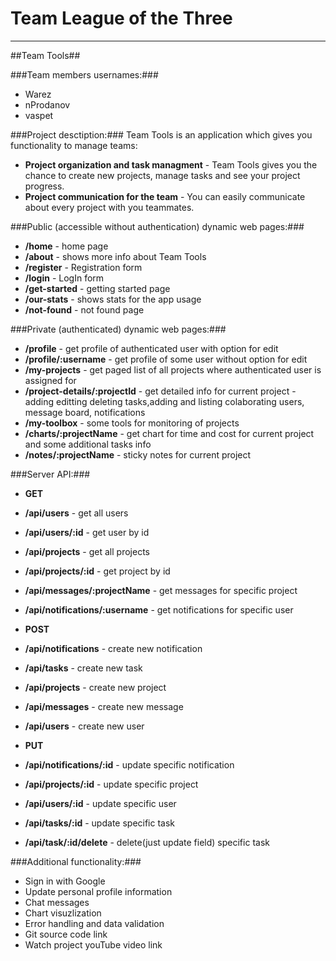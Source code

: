 Team League of the Three
=========

----------

##Team Tools##


###Team members usernames:###
-   Warez
-   nProdanov
-   vaspet


###Project desctiption:###
Team Tools is an application which gives you functionality to manage teams:

-  **Project organization and task managment** - Team Tools gives you the chance to create new projects, manage tasks and see your project progress.
-  **Project communication for the team** - You can easily communicate about every project with you teammates.


###Public (accessible without authentication) dynamic web pages:###

- **/home** - home page
- **/about** - shows more info about Team Tools
- **/register** - Registration form
- **/login** - LogIn form
- **/get-started** - getting started page
- **/our-stats** - shows stats for the app usage
- **/not-found** - not found page

###Private (authenticated) dynamic web pages:###

- **/profile** - get profile of authenticated user with option for edit
- **/profile/:username** - get profile of some user without option for edit
- **/my-projects** - get paged list of all projects where authenticated user is assigned for
- **/project-details/:projectId** - get detailed info for current project - adding editting deleting tasks,adding and listing colaborating users, message board, notifications 
- **/my-toolbox** - some tools for monitoring of projects
- **/charts/:projectName** - get chart for time and cost for current project and some additional tasks info
- **/notes/:projectName** - sticky notes for current project

###Server API:###
- **GET**
- **/api/users** - get all users
- **/api/users/:id** - get user by id
- **/api/projects** - get all projects
- **/api/projects/:id** - get project by id
- **/api/messages/:projectName** - get messages for specific project
- **/api/notifications/:username** - get notifications for specific user

- **POST**
- **/api/notifications** - create new notification
- **/api/tasks** - create new task
- **/api/projects** - create new project
- **/api/messages** - create new message
- **/api/users** - create new user

- **PUT**
- **/api/notifications/:id** - update specific notification
- **/api/projects/:id** - update specific project
- **/api/users/:id** - update specific user
- **/api/tasks/:id** - update specific task
- **/api/task/:id/delete** - delete(just update field) specific task

###Additional functionality:###

- Sign in with Google
- Update personal profile information
- Chat messages
- Chart visuzlization
- Error handling and data validation
- Git source code link
- Watch project youTube video link